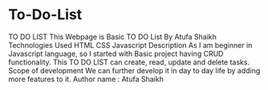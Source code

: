 # To-Do-List
TO DO LIST
This Webpage is Basic TO DO List
By Atufa Shaikh
Technologies Used
HTML
CSS
Javascript
Description
As I am beginner in Javascript language, so I started with Basic project having CRUD functionality.
This TO DO LIST can create, read, update and delete tasks.
Scope of development
We can further develop it in day to day life by adding more features to it.
Author name : Atufa Shaikh
